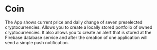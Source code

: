 # Coin

The App shows current price and daily change of seven preselected cryptocurrencies. Allows you to create a locally stored portfolio of owned cryptocurrencies. It also allows you to create an alert that is stored at the Firebase database service and after the creation of one application will send a simple push notification.
